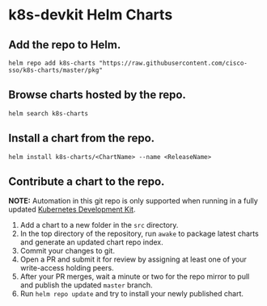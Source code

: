 # k8s-devkit Helm Charts

## Add the repo to Helm.

```
helm repo add k8s-charts "https://raw.githubusercontent.com/cisco-sso/k8s-charts/master/pkg"
```

## Browse charts hosted by the repo.

```
helm search k8s-charts
```

## Install a chart from the repo.

```
helm install k8s-charts/<ChartName> --name <ReleaseName>
```

## Contribute a chart to the repo.

**NOTE:** Automation in this git repo is only supported when running in a fully updated [Kubernetes Development Kit](https://github.com/cisco-sso/k8s-devkit).

1. Add a chart to a new folder in the `src` directory.
2. In the top directory of the repository, run `awake` to package latest charts and generate an updated chart repo index.
3. Commit your changes to git.
4. Open a PR and submit it for review by assigning at least one of your write-access holding peers.
5. After your PR merges, wait a minute or two for the repo mirror to pull and publish the updated `master` branch.
6. Run `helm repo update` and try to install your newly published chart.
